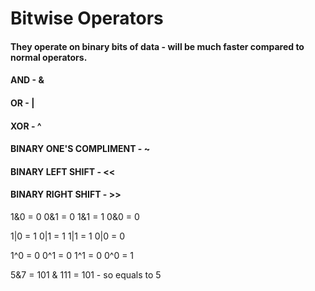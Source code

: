 # Bitwise Operators
#### They operate on binary bits of data - will be much faster compared to normal operators.
#### AND - & 
#### OR - |
#### XOR - ^
#### BINARY ONE'S COMPLIMENT - ~
#### BINARY LEFT SHIFT - <<
#### BINARY RIGHT SHIFT - >>

1&0 = 0
0&1 = 0
1&1 = 1
0&0 = 0

1|0 = 1
0|1 = 1
1|1 = 1
0|0 = 0

1^0 = 0
0^1 = 0
1^1 = 0
0^0 = 1

5&7 = 101 & 111 = 101 - so equals to 5
